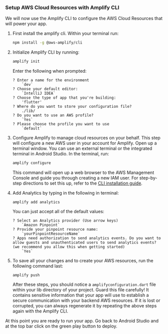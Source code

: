 ### Setup AWS Cloud Resources with Amplify CLI 

We will now use the Amplify CLI to configure the AWS Cloud Resources that will power your app. 

1. First install the amplify cli. Within your terminal run: 

    ```bash
    npm install -g @aws-amplify/cli
    ```

2. Initialize Amplify CLI by running: 

    ```bash
    amplify init
    ```

    Enter the following when prompted:

    ```console
    ? Enter a name for the environment
        `dev`
    ? Choose your default editor:
        `IntelliJ IDEA`
    ? Choose the type of app that you're building: 
        'flutter'
    ? Where do you want to store your configuration file? 
        ./lib/
    ? Do you want to use an AWS profile?
        `Yes`
    ? Please choose the profile you want to use
        `default`
    ```

3. Configure Amplify to manage cloud resources on your behalf. This step will configure a new AWS user in your account for Amplify. Open up a terminal window. You can use an external terminal or the integrated terminal in Android Studio. In the terminal, run:

    ```bash
    amplify configure
    ```

    This command will open up a web browser to the AWS Management Console and guide you through creating a new IAM user. For step-by-step directions to set this up, refer to the [CLI installation guide](~/cli/start/install.md).

4. Add Analytics by typing in the following in terminal: 

    ```
    amplify add analytics
    ```

    You can just accept all of the default values: 

    ```
    ? Select an Analytics provider (Use arrow keys)
        `Amazon Pinpoint`
    ? Provide your pinpoint resource name: 
        `yourPinpointResourceName`
    ? Apps need authorization to send analytics events. Do you want to allow guests and unauthenticated users to send analytics events? (we recommend you allow this when getting started) 
        `Yes`
    ```

5. To save all your changes and to create your AWS resources, run the following command last:

    ``` 
    amplify push 
    ```

    After these steps, you should notice a `amplifyconfiguration.dart` file within your lib directory of your project.  Guard this file carefully!  It contains sensitive information that your app will use to establish a secure communication with your backend AWS resources.  If it is lost or corrupted, you can always regenerate it by repeating the above steps again with the Amplify CLI. 

At this point you are ready to run your app.  Go back to Android Studio and at the top bar click on the green play button to deploy.
